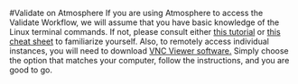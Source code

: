 #Validate on Atmosphere
If you are using Atmosphere to access the Validate Workflow, we will assume that you have basic knowledge 
of the Linux terminal commands. If not, please consult either [this tutorial](http://swcarpentry.github.io/shell-novice/) or [this cheat sheet](http://linoxide.com/guide/linux-cheat-sheet.png) to familiarize yourself. Also, to remotely access individual instances, you will need to download [VNC Viewer software.](http://www.realvnc.com/download/viewer/) Simply choose the option that matches your computer, follow the instructions, and you are good to go.

